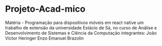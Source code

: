 # Projeto-Acad-mico
Matéria - Programação para dispositivos móveis em react native 
um trabalho de extensão da universidade Estácio de Sá, no curso de Análise e Desenvolvimento de Sistemas e Ciência da Computação
integrantes: 
João Victor Heringer
Enzo Emanuel Brazolin
